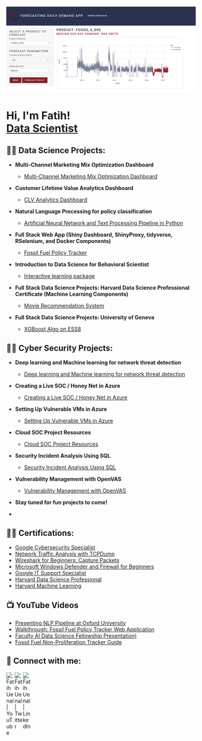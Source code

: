 ![Banner / AI](https://raw.githubusercontent.com/FUenal/resources/main/timeseries_forecast_demo.png)

<h1>Hi, I'm Fatih! <br/> <a href="https://github.com/FUenal">Data Scientist</a> </h1>

<h2>👨‍💻 Data Science Projects:</h2>

- <b>Multi-Channel Marketing Mix Optimization Dashboard</b>
  - [Multi-Channel Marketing Mix Optimization Dashboard](https://mmm-demo-hqbtfk5ikq-oa.a.run.app/)

- <b>Customer Lifetime Value Analytics Dashboard</b>
  - [CLV Analytics Dashboard](https://clv-demo-hqbtfk5ikq-oa.a.run.app/)

- <b>Natural Language Processing for policy classification</b>
  - [Artificial Neural Network and Text Processing Pipeline in Python](https://github.com/FUenal/fossil_fuel_policy_nlp)
- <b>Full Stack Web App (Shiny Dashboard, ShinyProxy, tidyverse, RSelenium, and Docker Components)</b>
  - [Fossil Fuel Policy Tracker](https://github.com/FUenal/FFNPT_Tracker)
- <b>Introduction to Data Science for Behavioral Scientist</b>
  - [Interactive learning package](https://github.com/FUenal/datsci)
- <b>Full Stack Data Science Projects: Harvard Data Science Professional Certificate (Machine Learning Components)</b>
  - [Movie Recommendation System](https://github.com/FUenal/Harvard_Capstone_Project)
- <b>Full Stack Data Science Projects: University of Geneva</b>
  - [XGBoost Algo on ESS8](https://colab.research.google.com/drive/1fHdv-q-jNwi8oZONkjoMpz1TwQ_rxfeI#scrollTo=n4oTDmOm71Rs)

<h2>👨‍💻 Cyber Security Projects:</h2>

- <b>Deep learning and Machine learning for network threat detection</b>
  - [Deep learning and Machine learning for network threat detection](https://github.com/FUenal/deep-learning-cybersecurity-ids/tree/main)
- <b>Creating a Live SOC / Honey Net in Azure</b>
  - [Creating a Live SOC / Honey Net in Azure](https://github.com/FUenal/Azure-SOC-Honey-Net)
- <b>Setting Up Vulnerable VMs in Azure</b>
  - [Setting Up Vulnerable VMs in Azure](https://github.com/FUenal/Azure-VM-Prep)
- <b>Cloud SOC Project Resources</b>
  - [Cloud SOC Project Resources](https://github.com/FUenal/Cloud-SOC-Project-Resources)
- <b>Security Incident Analysis Using SQL</b>
  - [Security Incident Analysis Using SQL](https://github.com/FUenal/Security-Incident-Analysis-Using-SQL)
- <b>Vulnerability Management with OpenVAS</b>
  - [Vulnerability Management with OpenVAS](https://github.com/FUenal/Vulnerability-Management-with-OpenVAS)

- <b>Stay tuned for fun projects to come!</b>
- 
<h2>👨‍💻 Certifications:</h2>

- [Google Cybersecurity Specialist](https://www.coursera.org/account/accomplishments/specialization/certificate/VTTMXAX9MDAC)
- [Network Traffic Analysis with TCPDump](https://coursera.org/verify/L3PUSA7ACLZJ)
- [Wireshark for Beginners: Capture Packets](https://www.coursera.org/account/accomplishments/certificate/CKGMBVENBE7E)
- [Microsoft Windows Defender and Firewall for Beginners](https://coursera.org/share/d598a5db7594472fa7bcb197048cb50a)
- [Google IT Support Specialist](https://www.coursera.org/account/accomplishments/specialization/certificate/5CP32FTJB7QR)
- [Harvard Data Science Professional](https://credentials.edx.org/credentials/f8c6c72de1c74cb9a970487b0854ea5a/)
- [Harvard Machine Learning](https://courses.edx.org/certificates/f46fcf5ed6ce46deaee1065016c1badd)

<h2>📺 YouTube Videos</h2>

- [Presenting NLP Pipeline at Oxford University](https://www.youtube.com/watch?t=1&v=Qjkw1twD2No&feature=youtu.be&ab_channel=StockholmEnvironmentInstitute)
- [Walkthrough: Fossil Fuel Policy Tracker Web Application](https://youtu.be/SMStcR4YN8o?si=w8AMhL7HrNqHfm-S)
- [Faculty AI Data Science Fellowship Presentation)](https://youtu.be/3UAe-SgLuT4?si=63bDHbXKL6LiM7Ke)
- [Fossil Fuel Non-Proliferation Tracker Guide](https://youtu.be/1yU8l9RpyVc?si=GQQNe28kWXFnHgOx)

<h2> 🤳 Connect with me:</h2>

[<img align="left" alt="Fatih Uenal | YouTube" width="22px" src="https://cdn.jsdelivr.net/npm/simple-icons@v3/icons/youtube.svg" />][youtube]
[<img align="left" alt="Fatih Uenal | Twitter" width="22px" src="https://cdn.jsdelivr.net/npm/simple-icons@v3/icons/twitter.svg" />][twitter]
[<img align="left" alt="Fatih Uenal | LinkedIn" width="22px" src="https://cdn.jsdelivr.net/npm/simple-icons@v3/icons/linkedin.svg" />][linkedin]

[twitter]: https://twitter.com/DrUenal
[youtube]: www.youtube.com/@thedataist
[linkedin]: https://www.linkedin.com/in/fatih-uenal/

<!--
**FUenal/FUenal** is a ✨ _special_ ✨ repository because its `README.md` (this file) appears on your GitHub profile.

Here are some ideas to get you started:

- 🔭 I’m currently working on ...
- 🌱 I’m currently learning ...
- 👯 I’m looking to collaborate on ...
- 🤔 I’m looking for help with ...
- 💬 Ask me about ...
- 📫 How to reach me: ...
- 😄 Pronouns: ...
- ⚡ Fun fact: ...
-->
